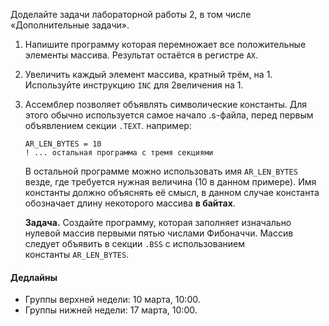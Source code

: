 [//]: <> ( assignment id: 9667 )

Доделайте задачи лабораторной работы 2, в том числе «Дополнительные задачи».

1.  Напишите программу которая перемножает все положительные элементы массива. Результат остаётся в регистре `AX`.

2.  Увеличить каждый элемент массива, кратный трём, на 1. Используйте инструкцию `INC` для 2величения на 1.

3.  Ассемблер позволяет объявлять символические константы. Для этого обычно используется самое начало .s-файла, перед первым объявлением секции `.TEXT`. например:

        AR_LEN_BYTES = 10
        ! ... остальная программа с тремя секциями
        
    В остальной программе можно использовать имя `AR_LEN_BYTES` везде, где требуется нужная величина (10 в данном примере). Имя константы должно объяснять её смысл, в данном случае константа обозначает длину некоторого массива **в байтах**.

    **Задача.** Создайте программу, которая заполняет изначально нулевой массив первыми пятью числами Фибоначчи. Массив следует объявить в секции `.BSS` с использованием константы `AR_LEN_BYTES`.

#### Дедлайны

* Группы верхней недели: 10 марта, 10:00.
* Группы нижней недели: 17 марта, 10:00.
